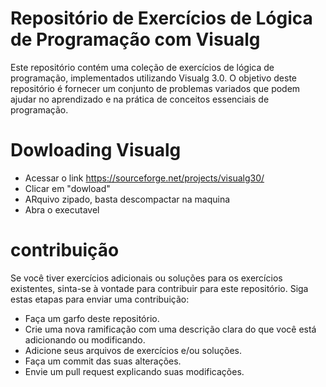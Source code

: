 # Repositório de Exercícios de Lógica de Programação com Visualg
Este repositório contém uma coleção de exercícios de lógica de programação, implementados utilizando  Visualg 3.0. O objetivo deste repositório é fornecer um conjunto de problemas variados que podem ajudar no aprendizado e na prática de conceitos essenciais de programação.

# Dowloading Visualg 
* Acessar o link https://sourceforge.net/projects/visualg30/
* Clicar em "dowload" 
* ARquivo zipado, basta descompactar na maquina
* Abra o executavel 

# contribuição
Se você tiver exercícios adicionais ou soluções para os exercícios existentes, sinta-se à vontade para contribuir para este repositório. Siga estas etapas para enviar uma contribuição:
* Faça um garfo deste repositório.
* Crie uma nova ramificação com uma descrição clara do que você está adicionando ou modificando.
* Adicione seus arquivos de exercícios e/ou soluções.
* Faça um commit das suas alterações.
* Envie um pull request explicando suas modificações.
